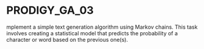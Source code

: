 # PRODIGY_GA_03
mplement a simple text generation algorithm using Markov chains. This task involves creating a statistical model that predicts the probability of a character or word based on the previous one(s).
